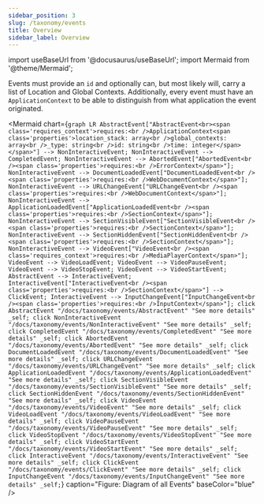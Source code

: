 ```yaml
---
sidebar_position: 3
slug: /taxonomy/events
title: Overview
sidebar_label: Overview
---
```


import useBaseUrl from '@docusaurus/useBaseUrl';
import Mermaid from '@theme/Mermaid';

Events must provide an `id` and optionally can, but most likely will, carry a list of Location and Global 
Contexts. Additionally, every event must have an `ApplicationContext` to be able to distinguish from what 
application the event originated.

<Mermaid chart={`
	graph LR
    AbstractEvent["AbstractEvent<br><span class='requires_context'>requires:<br />ApplicationContext<span class='properties'>location_stack: array<br />global_contexts: array<br />_type: string<br />id: string<br />time: integer</span></span>"] --> NonInteractiveEvent;
    NonInteractiveEvent --> CompletedEvent;
    NonInteractiveEvent --> AbortedEvent["AbortedEvent<br /><span class='properties'>requires:<br />ErrorContext</span>"];
    NonInteractiveEvent --> DocumentLoadedEvent["DocumentLoadedEvent<br /><span class='properties'>requires:<br />WebDocumentContext</span>"];
    NonInteractiveEvent --> URLChangeEvent["URLChangeEvent<br /><span class='properties'>requires:<br />WebDocumentContext</span>"];
    NonInteractiveEvent --> ApplicationLoadedEvent["ApplicationLoadedEvent<br /><span class='properties'>requires:<br />SectionContext</span>"];
    NonInteractiveEvent --> SectionVisibleEvent["SectionVisibleEvent<br /><span class='properties'>requires:<br />SectionContext</span>"];
    NonInteractiveEvent --> SectionHiddenEvent["SectionHiddenEvent<br /><span class='properties'>requires:<br />SectionContext</span>"];
    NonInteractiveEvent --> VideoEvent["VideoEvent<br /><span class='requires_context'>requires:<br />MediaPlayerContext</span>"];
    VideoEvent --> VideoLoadEvent;
    VideoEvent --> VideoPauseEvent;
    VideoEvent --> VideoStopEvent;
    VideoEvent --> VideoStartEvent;
    AbstractEvent --> InteractiveEvent;
    InteractiveEvent["InteractiveEvent<br /><span class='properties'>requires:<br />SectionContext</span>"] --> ClickEvent;
    InteractiveEvent --> InputChangeEvent["InputChangeEvent<br /><span class='properties'>requires:<br />InputContext</span>"];
    click AbstractEvent "/docs/taxonomy/events/AbstractEvent" "See more details" _self;
    click NonInteractiveEvent "/docs/taxonomy/events/NonInteractiveEvent" "See more details" _self;
    click CompletedEvent "/docs/taxonomy/events/CompletedEvent" "See more details" _self;
    click AbortedEvent "/docs/taxonomy/events/AbortedEvent" "See more details" _self;
    click DocumentLoadedEvent "/docs/taxonomy/events/DocumentLoadedEvent" "See more details" _self;
    click URLChangeEvent "/docs/taxonomy/events/URLChangeEvent" "See more details" _self;
    click ApplicationLoadedEvent "/docs/taxonomy/events/ApplicationLoadedEvent" "See more details" _self;
    click SectionVisibleEvent "/docs/taxonomy/events/SectionVisibleEvent" "See more details" _self;
    click SectionHiddenEvent "/docs/taxonomy/events/SectionHiddenEvent" "See more details" _self;
    click VideoEvent "/docs/taxonomy/events/VideoEvent" "See more details" _self;
    click VideoLoadEvent "/docs/taxonomy/events/VideoLoadEvent" "See more details" _self;
    click VideoPauseEvent "/docs/taxonomy/events/VideoPauseEvent" "See more details" _self;
    click VideoStopEvent "/docs/taxonomy/events/VideoStopEvent" "See more details" _self;
    click VideoStartEvent "/docs/taxonomy/events/VideoStartEvent" "See more details" _self;
    click InteractiveEvent "/docs/taxonomy/events/InteractiveEvent" "See more details" _self;
    click ClickEvent "/docs/taxonomy/events/ClickEvent" "See more details" _self;
    click InputChangeEvent "/docs/taxonomy/events/InputChangeEvent" "See more details" _self;
`} caption="Figure: Diagram of all Events" baseColor="blue" />